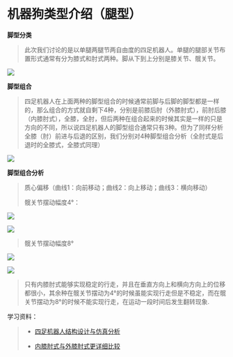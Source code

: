 # 机器狗类型介绍（腿型）

**脚型分类**

>​	此次我们讨论的是以单腿两腿节两自由度的四足机器人。单腿的腿部关节布置形式通常有分为膝式和肘式两种。脚从下到上分别是膝关节、髋关节。
>

![](/pic/ch7/7.3/1.png)

**脚型组合**

>​	四足机器人在上面两种的脚型组合的时候通常前脚与后脚的脚型都是一样的，那么组合的方式就自剩下4种，分别是前膝后肘（外膝肘式），前肘后膝（内膝肘式），全膝，全肘，但后两种在组合起来的时候其实是一样的只是方向的不同，所以说四足机器人的脚型组合通常只有3种。但为了同样分析全膝（肘）前进与后退的区别，我们分别对4种脚型组合分析（全肘式是后退时的全膝式，全膝式同理）
>

![](/pic/ch7/7.3/2.png)

**脚型组合分析**

>质心偏移（曲线1：向前移动；曲线2：向上移动；曲线3：横向移动）
>
>髋关节摆动幅度4°：
>

![](/pic/ch7/7.3/3.png)

![](/pic/ch7/7.3/4.png)

>髋关节摆动幅度8°
>

![](/pic/ch7/7.3/5.png)

![](/pic/ch7/7.3/6.png)

>只有内膝肘式能够实现稳定的行走，并且在垂直方向上和横向方向上的位移都很小，其余种在髋关节摆动为4°的时候虽能实现行走但是不稳定，而在髋关节摆动为8°的时候不能实现行走，在运动一段时间后发生翻转现象.

学习资料：

>- [四足机器人结构设计与仿真分析](https://search.cn-ki.net/doc_detail?dbcode=CJFD&amp;filename=JXSJ201207009&amp;df=OtGdoBFc1dVQ3lGU2QzMYVGNxNjdSZjU5oHUtxWbJdmRsRTZpdlSKF0YpN1Y5Y2QygGWZZ0auZHdrNmRDx0LrVEWsRHeZdVQw9EeBJzKGlHWTJWR28UeJBXRDlncEhHeTpHbhVmSyUVcrlXT4gHV380RsZmSpRlc) 
>
>- [内膝肘式与外膝肘式更详细比较](httphs://search.cn-ki.net/doc_detail?dbcode=CJFD&filename=JZCK201404062&df=20Edx5WWwJjNHlVUlVlW49ENNFWMYplQoRUTrkndzQmcwBDcqRWNsVDRsR2MMl2bmVUVxZUVvd3anZlY1glby00dVBXQrgUesVzL3AHZYZFTSZGeSRDZCJmeTRVakRXeCl3LuNjVyFkUwNVUuZWOGl0bulmYzhUU)
